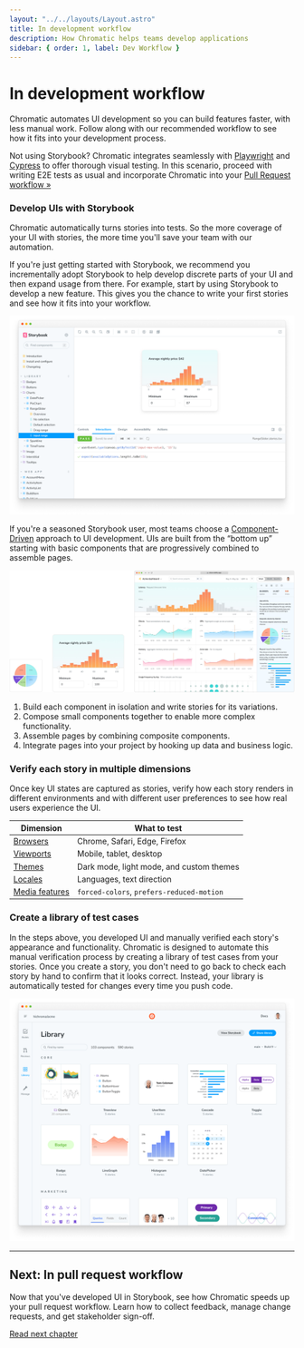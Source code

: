 ```yaml
---
layout: "../../layouts/Layout.astro"
title: In development workflow
description: How Chromatic helps teams develop applications
sidebar: { order: 1, label: Dev Workflow }
---
```


# In development workflow

Chromatic automates UI development so you can build features faster, with less manual work. Follow along with our recommended workflow to see how it fits into your development process.

<div class="aside">

Not using Storybook? Chromatic integrates seamlessly with [Playwright](/docs/playwright) and [Cypress](/docs/cypress) to offer thorough visual testing. In this scenario, proceed with writing E2E tests as usual and incorporate Chromatic into your [Pull Request workflow »](/docs/in-pull-request)

</div>

### Develop UIs with Storybook

Chromatic automatically turns stories into tests. So the more coverage of your UI with stories, the more time you'll save your team with our automation.

If you're just getting started with Storybook, we recommend you incrementally adopt Storybook to help develop discrete parts of your UI and then expand usage from there. For example, start by using Storybook to develop a new feature. This gives you the chance to write your first stories and see how it fits into your workflow.

![Develop with Storybook](../../images/interaction-test-storybook-passed-test.png)

If you're a seasoned Storybook user, most teams choose a [Component-Driven](https://componentdriven.org/) approach to UI development. UIs are built from the “bottom up” starting with basic components that are progressively combined to assemble pages.

![Component-Driven UI](../../images/component-driven.jpg)

1. Build each component in isolation and write stories for its variations.
2. Compose small components together to enable more complex functionality.
3. Assemble pages by combining composite components.
4. Integrate pages into your project by hooking up data and business logic.

<!-- Uncomment when E2EVT lands <details>
<summary>Chromatic also integrates with Playwright and Cypress</summary>

Developers test user flows end-to-end by navigating between pages with Playwright or Cypress. This methodology allows you to simulate how users behave. Chromatic uses these E2E tests as visual test cases by automatically snapshotting key moments in the test.

[TK Learn how to setup Playwright](/docs/)
[TK Learn how to setup Cypress](/docs/)

</details> -->

### Verify each story in multiple dimensions

Once key UI states are captured as stories, verify how each story renders in different environments and with different user preferences to see how real users experience the UI.

| Dimension                              | What to test                              |
| -------------------------------------- | ----------------------------------------- |
| [Browsers](/docs/browsers)             | Chrome, Safari, Edge, Firefox             |
| [Viewports](/docs/viewports)           | Mobile, tablet, desktop                   |
| [Themes](/docs/themes)                 | Dark mode, light mode, and custom themes  |
| [Locales](/docs/custom-decorators)     | Languages, text direction                 |
| [Media features](/docs/media-features) | `forced-colors`, `prefers-reduced-motion` |

### Create a library of test cases

In the steps above, you developed UI and manually verified each story's appearance and functionality. Chromatic is designed to automate this manual verification process by creating a library of test cases from your stories. Once you create a story, you don't need to go back to check each story by hand to confirm that it looks correct. Instead, your library is automatically tested for changes every time you push code.

![Component library](../../images/library.png)

---

## Next: In pull request workflow

Now that you've developed UI in Storybook, see how Chromatic speeds up your pull request workflow. Learn how to collect feedback, manage change requests, and get stakeholder sign-off.

<a class="btn primary round" href="/docs/in-pull-request">Read next chapter</a>
